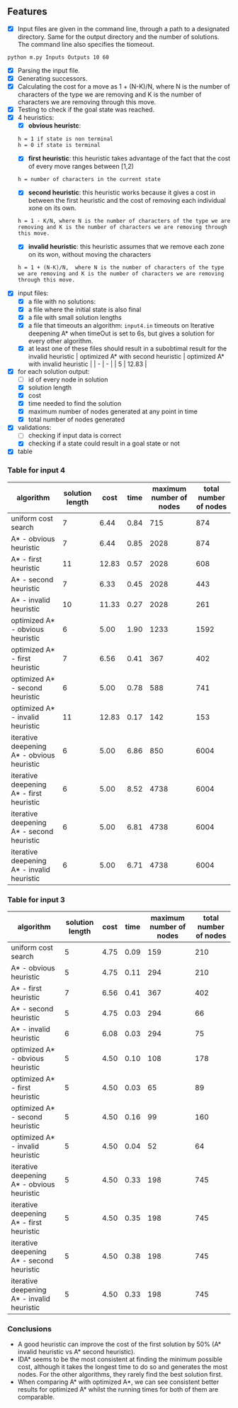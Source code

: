 ## Features
- [x] Input files are given in the command line, through a path to a designated directory. Same for the output directory and the number of solutions. The command line also specifies the tiomeout.
```
python m.py Inputs Outputs 10 60
```
- [x] Parsing the input file.
- [x] Generating successors.
- [x] Calculating the cost for a move as 1 + (N-K)/N, where N is the number of characters of the type we are removing and K is the number of characters we are removing through this move. 
- [x] Testing to check if the goal state was reached.
- [x] 4 heuristics:
  - [x] **obvious heuristc**: 
  ```
  h = 1 if state is non terminal
  h = 0 if state is terminal
  ```
  - [x] **first heuristic**: this heuristic takes advantage of the fact that the cost of every move ranges between \[1,2)
  ```
  h = number of characters in the current state
  ```
  - [x] **second heuristic**: this heuristic works because it gives a cost in between the first heuristic and the cost of removing each individual xone on its own.
  ```
  h = 1 - K/N, where N is the number of characters of the type we are removing and K is the number of characters we are removing through this move. 
  ```
  - [x] **invalid heuristic**: this heuristic assumes that we remove each zone on its won, without moving the characters    
  ```
  h = 1 + (N-K)/N,  where N is the number of characters of the type we are removing and K is the number of characters we are removing through this move. 
  ```
- [x] input files: 
  - [x] a file with no solutions:
  - [x] a file where the initial state is also final
  - [x] a file with small solution lengths
  - [x] a file that timeouts an algorithm: `input4.in` timeouts on Iterative deepening A* when timeOut is set to 6s, but gives a solution for every other algorithm.
  - [x] at least one of these files should result in a subobtimal result for the invalid heuristic
    | optimized A* with second heuristic | optimized A* with invalid heuristic |
    | - | - |
    | 5 | 12.83 |

- [x] for each solution output:
  - [ ] id of every node in solution
  - [x] solution length
  - [x] cost  
  - [x] time needed to find the solution
  - [x] maximum number of nodes generated at any point in time
  - [x] total number of nodes generated 
- [x] validations:
  - [ ] checking if input data is correct
  - [x] checking if a state could result in a goal state or not
- [x] table

### Table for input 4

| algorithm | solution length | cost | time | maximum number of nodes | total number of nodes
| - | - | - | - | - | - |
| uniform cost search | 7 | 6.44 | 0.84 | 715 | 874 |
| A* - obvious heuristic | 7 | 6.44 | 0.85 | 2028 | 874 |
| A* - first heuristic | 11 | 12.83 | 0.57 | 2028 | 608 |
| A* - second heuristic | 7 | 6.33 | 0.45 | 2028 | 443 |
| A* - invalid heuristic | 10 | 11.33 | 0.27 | 2028 | 261 |
| optimized A* - obvious heuristic | 6 | 5.00 | 1.90 | 1233 | 1592 |
| optimized A* - first heuristic | 7 | 6.56 | 0.41 | 367 | 402 |
| optimized A* - second heuristic | 6 | 5.00 | 0.78 | 588 | 741 |
| optimized A* - invalid heuristic | 11 | 12.83 | 0.17 | 142 | 153 |
| iterative deepening A* - obvious heuristic | 6 | 5.00 | 6.86 | 850 | 6004 |
| iterative deepening A* - first heuristic | 6 | 5.00 | 8.52 | 4738 | 6004 |
| iterative deepening A* - second heuristic | 6 | 5.00 | 6.81 | 4738 | 6004 |
| iterative deepening A* - invalid heuristic | 6 | 5.00 | 6.71 | 4738 | 6004 |

### Table for input 3

| algorithm | solution length | cost | time | maximum number of nodes | total number of nodes
| - | - | - | - | - | - |
| uniform cost search | 5 | 4.75 | 0.09 | 159 | 210 |
| A* - obvious heuristic | 5 | 4.75 | 0.11 | 294 | 210 |
| A* - first heuristic | 7 | 6.56 | 0.41 | 367 | 402 |
| A* - second heuristic | 5 | 4.75 | 0.03 | 294 | 66 |
| A* - invalid heuristic | 6 | 6.08 | 0.03 | 294 | 75 |
| optimized A* - obvious heuristic | 5 | 4.50 | 0.10 | 108 | 178 |
| optimized A* - first heuristic | 5 | 4.50 | 0.03 | 65 | 89 |
| optimized A* - second heuristic | 5 | 4.50 | 0.16 | 99 | 160 |
| optimized A* - invalid heuristic | 5 | 4.50 | 0.04 | 52 | 64 |
| iterative deepening A* - obvious heuristic | 5 | 4.50 | 0.33 | 198 | 745 |
| iterative deepening A* - first heuristic | 5 | 4.50 | 0.35 | 198 | 745 |
| iterative deepening A* - second heuristic | 5 | 4.50 | 0.38 | 198 | 745 |
| iterative deepening A* - invalid heuristic | 5 | 4.50 | 0.33 | 198 | 745 |

### Conclusions
- A good heuristic can improve the cost of the first solution by 50% (A* invalid heuristic vs A* second heuristic).
- IDA* seems to be the most consistent at finding the minimum possible cost, although it takes the longest time to do so and generates the most nodes. For the other algorithms, they rarely find the best solution first. 
- When comparing A* with optimized A*, we can see consistent better results for optimized A* whilst the running times for both of them are comparable.
